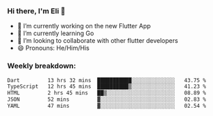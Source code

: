 ### Hi there, I'm Eli 👋
- 🔭 I’m currently working on the new Flutter App
- 🌱 I’m currently learning Go
- 🦄 I’m looking to collaborate with other flutter developers
- 😄 Pronouns: He/Him/His

### Weekly breakdown:
<!--START_SECTION:waka-->

```txt
Dart         13 hrs 32 mins  ███████████░░░░░░░░░░░░░░   43.75 %
TypeScript   12 hrs 45 mins  ██████████▒░░░░░░░░░░░░░░   41.23 %
HTML         2 hrs 45 mins   ██▒░░░░░░░░░░░░░░░░░░░░░░   08.89 %
JSON         52 mins         ▓░░░░░░░░░░░░░░░░░░░░░░░░   02.83 %
YAML         47 mins         ▓░░░░░░░░░░░░░░░░░░░░░░░░   02.54 %
```

<!--END_SECTION:waka-->
